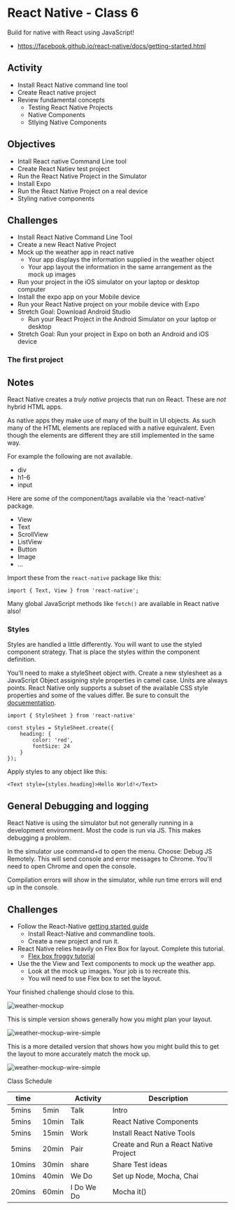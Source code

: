 # React Native - Class 6

Build for native with React using JavaScript!

- https://facebook.github.io/react-native/docs/getting-started.html

## Activity 

- Install React Native command line tool
- Create React native project
- Review fundamental concepts
  - Testing React Native Projects 
  - Native Components
  - Stlying Native Components

## Objectives  

- Intall React native Command Line tool
- Create React Natiev test project
- Run the React Native Project in the Simulator
- Install Expo 
- Run the React Native Project on a real device
- Styling native components

## Challenges 

- Install React Native Command Line Tool
- Create a new React Native Project
- Mock up the weather app in react native
  - Your app displays the information supplied in the weather object
  - Your app layout the information in the same arrangement as the mock up images
- Run your project in the iOS simulator on your laptop or desktop computer
- Install the expo app on your Mobile device
- Run your React Native project on your mobile device with Expo
- Stretch Goal: Download Android Studio
  - Run your React Project in the Android Simulator on your laptop or desktop
- Stretch Goal: Run your project in Expo on both an Android and iOS device

### The first project


## Notes

React Native creates a *truly native* projects that run on React. These are *not*
hybrid HTML apps. 

As native apps they make use of many of the built in UI objects. As such 
many of the HTML elements are replaced with a native equivalent. Even though
the elements are different they are still implemented in the same way. 

For example the following are not available. 

- div
- h1-6 
- input 

Here are some of the component/tags available via the 'react-native' package. 

- View
- Text
- ScrollView
- ListView
- Button
- Image
- ...

Import these from the `react-native` package like this: 

`import { Text, View } from 'react-native';`

Many global JavaScript methods like `fetch()` are available in React native also!

### Styles 

Styles are handled a little differently. You will want to use the styled component
strategy. That is place the styles within the component definition. 

You'll need to make a styleSheet object with. Create a new stylesheet as a JavaScript 
Object assigning style properties in camel case. Units are always points. React Native
only supports a subset of the available CSS style properties and some of the values 
differ. Be sure to consult the [docuementation](https://facebook.github.io/react-native/docs/style.html).

```
import { StyleSheet } from 'react-native'

const styles = StyleSheet.create({
    heading: {
        color: 'red',
        fontSize: 24
    }
});
```

Apply styles to any object like this: 

`<Text style={styles.heading}>Hello World!</Text>`


## General Debugging and logging

React Native is using the simulator but not generally running in a development
environment. Most the code is run via JS. This makes debugging a problem. 

In the simulator use command+d to open the menu. Choose: Debug JS Remotely. 
This will send console and error messages to Chrome. You'll need to open 
Chrome and open the console. 

Compilation errors will show in the simulator, while run time errors will
end up in the console. 

## Challenges

- Follow the React-Native [getting started guide](https://facebook.github.io/react-native/docs/getting-started.html)
    - Install React-Native and commandline tools. 
    - Create a new project and run it.
- React Native relies heavily on Flex Box for layout. Complete this tutorial. 
  - [Flex box froggy tutorial](http://flexboxfroggy.com)
- Use the the View and Text components to mock up the weather app.  
    - Look at the mock up images. Your job is to recreate this.  
    - You will need to use Flex box to set the layout. 
    
Your finished challenge should close to this. 

![weather-mockup](weather-mockup.png)

This is simple version shows generally how you might plan your layout. 

![weather-mockup-wire-simple](weather-mockup-wire-simple.png)

This is a more detailed version that shows how you might build this to get the 
layout to more accurately match the mock up. 

![weather-mockup-wire-simple](weather-mockup-wire-detailed.png)


Class Schedule 

|time  |     |Activity   |Description      |
|------|-----|-----------|-----------------|
| 5mins|5min |Talk       |Intro            |
| 5mins|10min|Talk       |React Native Components |
| 5mins|15min|Work       |Install React Native Tools |
| 5mins|20min|Pair       |Create and Run a React Native Project |
|10mins|30min|share      |Share Test ideas |
|10mins|40min|We Do      |Set up Node, Mocha, Chai |
|20mins|60min|I Do We Do |Mocha it() |
